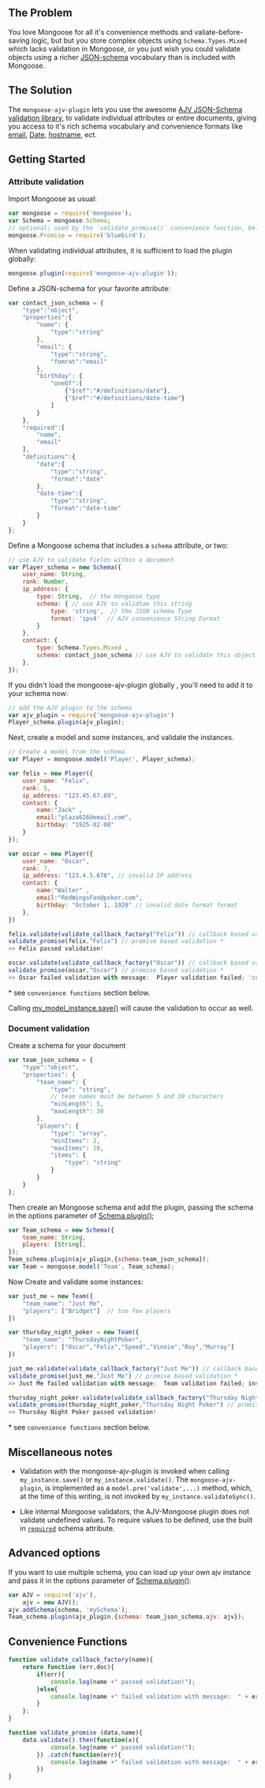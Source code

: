 
## The Problem

You love Mongoose for all it's convenience methods and
valiate-before-saving logic, but but you store complex objects using
`Schema.Types.Mixed` which lacks validation in Mongoose, or you just wish
you could validate objects using a richer
[JSON-schema](http://json-schema.org/) vocabulary than is included with
Mongoose. 

## The Solution

The `mongoose-ajv-plugin` lets you use the awesome [AJV JSON-Schema
validation library][ajv], to validate individual attributes or entire
documents, giving you access to it's rich schema vocabulary and convenience
formats like [email][formats], [Date][formats], [hostname][formats], ect.

[ajv]: https://github.com/epoberezkin/ajv  "AJV"
[formats]: https://github.com/epoberezkin/ajv#formats  "String Formats"
[validate]: http://mongoosejs.com/docs/api.html#schematype_SchemaType-validate "Validation"

## Getting Started


### Attribute validation

Import Mongoose as usual: 

```JavaScript
var mongoose = require('mongoose');
var Schema = mongoose.Schema;
// optional; used by the `validate_promise()` convenience function, below.
mongoose.Promise = require('bluebird');
```

When validating individual attributes, it is sufficient to load the plugin globally:


```JavaScript
mongoose.plugin(require('mongoose-ajv-plugin'));
```


Define a JSON-schema for your favorite attribute:

```JavaScript
var contact_json_schema = {
	"type":"object",
	"properties":{
	   	"name": {
			"type":"string"
		},
	   	"email": {
			"type":"string",
			"fomrat":"email"
		},
	   	"birthday": {
			"oneOf":[
				{"$ref":"#/definitions/date"},
				{"$ref":"#/definitions/date-time"}
			]
		}
	},
	"required":[
		"name",
		"email"
	],
	"definitions":{
		"date":{
			"type":"string",
			"format":"date"
		},
		"date-time":{
			"type":"string",
			"format":"date-time"
		}
	}
};
```

Define a Mongoose schema that includes a `schema` attribute, or two:

```JavaScript
// use AJV to validate fields within a document
var Player_schema = new Schema({
	user_name: String,
	rank: Number,
	ip_address: { 
		type: String,  // the mongoose type
		schema: { // use AJV to validtae this string
			type: 'string',  // the JSON schema Type
			format: 'ipv4'  // AJV convenience String Format
		} 
	},
	contact: {
		type: Schema.Types.Mixed ,
		schema: contact_json_schema // use AJV to validate this object
	},
});
```
If you didn't load the mongoose-ajv-plugin globally , you'll need to add it to your schema now:

```JavaScript
// add the AJV plugin to the schema
var ajv_plugin = require('mongoose-ajv-plugin')
Player_schema.plugin(ajv_plugin);
```

Next, create a model and some instances, and validate the instances. 

```JavaScript
// Create a model from the schema
var Player = mongoose.model('Player', Player_schema);

var felix = new Player({
	user_name: "Felix",
	rank: 5,
	ip_address: "123.45.67.89",
	contact: {
		name:"Jack" ,
		email:"plaza626@email.com",
		birthday: "1925-02-08"
	}
});

var oscar = new Player({
	user_name: "Oscar",
	rank: 7,
	ip_address: "123.4.5.678", // invalid IP address
	contact: {
		name:"Walter" ,
		email:"RedWingsFan@poker.com",
		birthday: "October 1, 1920" // invalid date format format
	},
})

felix.validate(validate_callback_factory("Felix")) // callback based validation * 
validate_promise(felix,"Felix") // promise based validation * 
>> Felix passed validation!

oscar.validate(validate_callback_factory("Oscar")) // callback based validation * 
validate_promise(oscar,"Oscar") // promise based validation *
>> Oscar failed validation with message:  Player validation failed; 'contact' attribute does not match it's JSON-schema 
```
\* see `convenience functions`  section below.

Calling [my_model_instance.save()][validate] will cause the validation to occur as well.

### Document validation

Create a schema for your document

```JavaScript
var team_json_schema = {
	"type":"object",
	"properties": {
		"team_name": {
			"type": "string",
			// team names must be between 5 and 30 characters
			"minLength": 5,
			"maxLength": 30
		},
		"players": {
			"type": "array",
			"minItems": 2,
			"maxItems": 10,
			"items": {
				"type": "string"
			}
		}
	}
};
```

Then create an Mongoose schema and add the plugin, passing the schema in the
options parameter of [Schema.plugin()][schema-plugin]; 

[schema-plugin]: http://mongoosejs.com/docs/api.html#schema_Schema-plugin "Schema Plugin"

```JavaScript
var Team_schema = new Schema({
	team_name: String,
	players: [String],
});
Team_schema.plugin(ajv_plugin,{schema:team_json_schema});
var Team = mongoose.model('Team', Team_schema);
```

Now Create and validate some instances:

```JavaScript
var just_me = new Team({ 
	"team_name": "Just Me",
	"players": ["Bridget"]  // too few players
})

var thursday_night_poker = new Team({ 
	"team_name": "ThursdayNightPoker",
	"players": ["Oscar","Felix","Speed","Vinnie","Roy","Murray"] 
})

just_me.validate(validate_callback_factory("Just Me")) // callback based validation * 
validate_promise(just_me,"Just Me") // promise based validation * 
>> Just Me failed validation with message:  Team validation failed; instance data does not match the JSON-schema

thursday_night_poker.validate(validate_callback_factory("Thursday Night Poker")) // callback based validation * 
validate_promise(thursday_night_poker,"Thursday Night Poker") // promise based validation * 
>> Thursday Night Poker passed validation!
```
\* see `convenience functions`  section below.

## Miscellaneous notes

* Validation with the mongoose-ajv-plugin is invoked when calling
  `my_instance.save()` or `my_instance.validate()`.  The `mongoose-ajv-plugin`,
  is implemented as a `model.pre('validate',...)` method, which, at the time of
  this writing, is not invoked by `my_instance.validateSync()`.

* Like internal Mongoose validators, the AJV-Mongoose plugin does
  not validate undefined values.  To require values to be defined, use the
  built in [`required`](validate-undefined-value) schema attribute.

[validate-undefined-value]: http://mongoosejs.com/docs/api.html#schematype_SchemaType-required


## Advanced options

If you want to use multiple schema, you can load up your own ajv instance and
pass it in the options parameter of [Schema.plugin()][schema-plugin]:

```JavaScript
var AJV = require('ajv'),
    ajv = new AJV();
ajv.addSchema(schema, 'mySchema');
Team_schema.plugin(ajv_plugin,{schema: team_json_schema,ajv: ajv});
```

## Convenience Functions

```JavaScript
function validate_callback_factory(name){
    return function (err,doc){
        if(err){
            console.log(name +" passed validation!");
        }else{
            console.log(name +" failed validation with message:  " + err.message);
        }
    };
}

function validate_promise (data,name){
	data.validate().then(function(x){
			console.log(name +" passed validation!");
		}) .catch(function(err){
			console.log(name +" failed validation with message:  " + err.message);
		})
}
```


